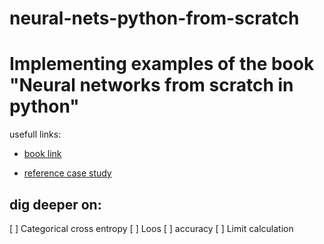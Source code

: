 # neural-nets-python-from-scratch

# Implementing examples of the book "Neural networks from scratch in python"
usefull links:
* [book link](https://nnfs.io/)

* [reference case study](https://cs231n.github.io/neural-networks-case-study/)

## dig deeper on:
[ ] Categorical cross entropy
[ ] Loos 
[ ] accuracy
[ ] Limit calculation
